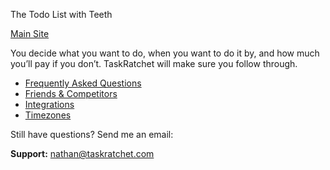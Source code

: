 The Todo List with Teeth

[Main Site](https://taskratchet.com)

You decide what you want to do, when you want to do it by, and how much you’ll pay if you don’t. TaskRatchet will make sure you follow through.

- [Frequently Asked Questions](faq.md)
- [Friends & Competitors](friends.md)
- [Integrations](integrations.md)
- [Timezones](timezones.md)

Still have questions? Send me an email:

**Support:** nathan@taskratchet.com
